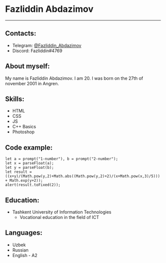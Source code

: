 # Fazliddin Abdazimov

---

## Contacts:

- Telegram: [@Fazliddin_Abdazimov](https://t.me/FazliddinAbdazimov)
- Discord: Fazliddin#4769

## About myself:

My name is Fazliddin Abdazimov. I am 20. I was born on the 27th of november 2001 in Angren.

## Skills:

- HTML
- CSS
- JS
- C++ Basics
- Photoshop

## Code example:

```
let a = prompt("1-number"), b = prompt("2-number");
let x = parseFloat(a);
let y = parseFloat(b);
let result = ((x+y)/(Math.pow(y,2)+Math.abs((Math.pow(y,2)+2)/(x+Math.pow(x,3)/5))) + Math.exp(y+2));
alert(result.toFixed(2));
```

## Education:

- Tashkent University of Information Technologies
  - Vocational education in the field of ICT

## Languages:

- Uzbek
- Russian
- English - A2
